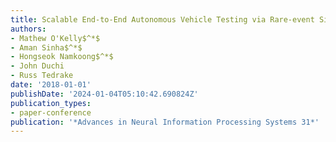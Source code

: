 ```yaml
---
title: Scalable End-to-End Autonomous Vehicle Testing via Rare-event Simulation
authors:
- Mathew O'Kelly$^*$
- Aman Sinha$^*$
- Hongseok Namkoong$^*$
- John Duchi
- Russ Tedrake
date: '2018-01-01'
publishDate: '2024-01-04T05:10:42.690824Z'
publication_types:
- paper-conference
publication: '*Advances in Neural Information Processing Systems 31*'
---
```

